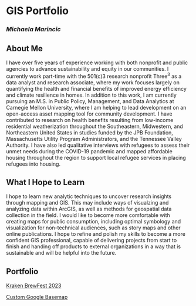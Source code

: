 # GIS Portfolio 
### _Michaela Marincic_


## About Me

I have over five years of experience working with both nonprofit and public agencies to advance sustainability and equity in our communities. I currently work part-time with the 501(c)3 research nonprofit Three<sup>3</sup> as a data analyst and research associate, where my work focuses largely on quantifying the health and financial benefits of improved energy efficiency and climate resilience in homes. In addition to this work, I am currently pursuing an M.S. in Public Policy, Management, and Data Analytics at Carnegie Mellon University, where I am helping to lead development on an open-access asset mapping tool for community development. I have contributed to research on health benefits resulting from low-income residential weatherization throughout the Southeastern, Midwestern, and Northeastern United States in studies funded by the JPB Foundation, Massachusetts Utility Program Administrators, and the Tennessee Valley Authority. I have also led qualitative interviews with refugees to assess their unmet needs during the COVID-19 pandemic and mapped affordable housing throughout the region to support local refugee services in placing refugees into housing.

## What I Hope to Learn

I hope to learn new analytic techniques to uncover research insights through mapping and GIS. This may include ways of visualzing and analyzing data within ArcGIS, as well as methods for geospatial data collection in the field. I would like to become more comfortable with creating maps for public consumption, including optimal symbology and visualization for non-technical audiences, such as story maps and other online publications. I hope to refine and polish my skills to become a more confident GIS professional, capable of delivering projects from start to finish and handing off products to external organizations in a way that is sustainable and will be helpful into the future.

## Portfolio

[Kraken BrewFest 2023](https://michaela-marincic.github.io/GIS_Portfolio_Marincic/Kraken%20SummerFest%20Demo.html)

[Custom Google Basemap](https://michaela-marincic.github.io/GIS_Portfolio_Marincic/custom-google-map.html)
